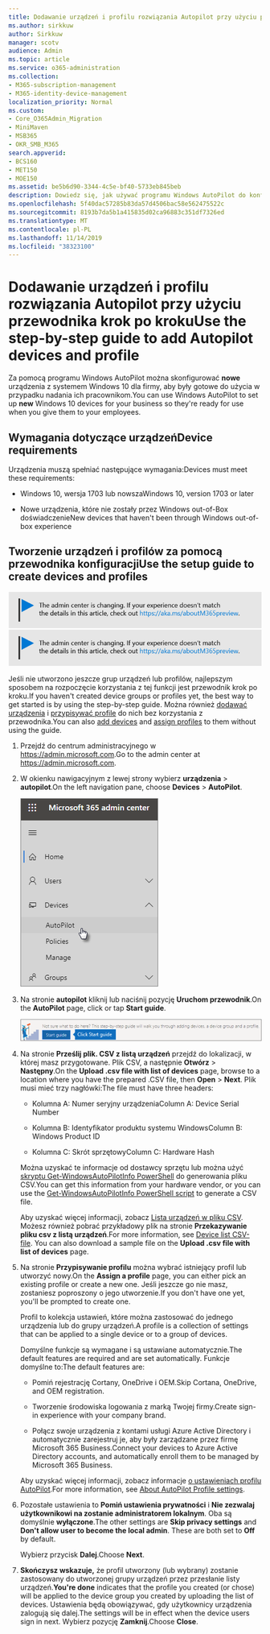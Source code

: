 ```yaml
---
title: Dodawanie urządzeń i profilu rozwiązania Autopilot przy użyciu przewodnika krok po kroku
ms.author: sirkkuw
author: Sirkkuw
manager: scotv
audience: Admin
ms.topic: article
ms.service: o365-administration
ms.collection:
- M365-subscription-management
- M365-identity-device-management
localization_priority: Normal
ms.custom:
- Core_O365Admin_Migration
- MiniMaven
- MSB365
- OKR_SMB_M365
search.appverid:
- BCS160
- MET150
- MOE150
ms.assetid: be5b6d90-3344-4c5e-bf40-5733eb845beb
description: Dowiedz się, jak używać programu Windows AutoPilot do konfigurowania nowych urządzeń z systemem Windows 10 dla Twojej firmy.
ms.openlocfilehash: 5f40dac57285b83da57d4506bac58e562475522c
ms.sourcegitcommit: 8193b7da5b1a415835d02ca96883c351df7326ed
ms.translationtype: MT
ms.contentlocale: pl-PL
ms.lasthandoff: 11/14/2019
ms.locfileid: "38323100"
---
```

# <a name="use-the-step-by-step-guide-to-add-autopilot-devices-and-profile"></a><span data-ttu-id="c2d51-103">Dodawanie urządzeń i profilu rozwiązania Autopilot przy użyciu przewodnika krok po kroku</span><span class="sxs-lookup"><span data-stu-id="c2d51-103">Use the step-by-step guide to add Autopilot devices and profile</span></span>

<span data-ttu-id="c2d51-104">Za pomocą programu Windows AutoPilot można skonfigurować **nowe** urządzenia z systemem Windows 10 dla firmy, aby były gotowe do użycia w przypadku nadania ich pracownikom.</span><span class="sxs-lookup"><span data-stu-id="c2d51-104">You can use Windows AutoPilot to set up **new** Windows 10 devices for your business so they're ready for use when you give them to your employees.</span></span>
  
## <a name="device-requirements"></a><span data-ttu-id="c2d51-105">Wymagania dotyczące urządzeń</span><span class="sxs-lookup"><span data-stu-id="c2d51-105">Device requirements</span></span>

<span data-ttu-id="c2d51-106">Urządzenia muszą spełniać następujące wymagania:</span><span class="sxs-lookup"><span data-stu-id="c2d51-106">Devices must meet these requirements:</span></span>
  
- <span data-ttu-id="c2d51-107">Windows 10, wersja 1703 lub nowsza</span><span class="sxs-lookup"><span data-stu-id="c2d51-107">Windows 10, version 1703 or later</span></span>
    
- <span data-ttu-id="c2d51-108">Nowe urządzenia, które nie zostały przez Windows out-of-Box doświadczenie</span><span class="sxs-lookup"><span data-stu-id="c2d51-108">New devices that haven't been through Windows out-of-box experience</span></span>
    
## <a name="use-the-setup-guide-to-create-devices-and-profiles"></a><span data-ttu-id="c2d51-109">Tworzenie urządzeń i profilów za pomocą przewodnika konfiguracji</span><span class="sxs-lookup"><span data-stu-id="c2d51-109">Use the setup guide to create devices and profiles</span></span>

<span data-ttu-id="c2d51-110">[![Etykieta informująca, że centrum administracyjne zmienia się, a więcej informacji na ten temat możesz znaleźć w witrynie aka.ms/aboutM365preview.](media/m365admincenterchanging.png)](https://docs.microsoft.com/office365/admin/microsoft-365-admin-center-preview)</span><span class="sxs-lookup"><span data-stu-id="c2d51-110">[![Label to let you know the admin center is changing and you can find more details at aka.ms/aboutM365preview.](media/m365admincenterchanging.png)](https://docs.microsoft.com/office365/admin/microsoft-365-admin-center-preview)</span></span>

<span data-ttu-id="c2d51-111">Jeśli nie utworzono jeszcze grup urządzeń lub profilów, najlepszym sposobem na rozpoczęcie korzystania z tej funkcji jest przewodnik krok po kroku.</span><span class="sxs-lookup"><span data-stu-id="c2d51-111">If you haven't created device groups or profiles yet, the best way to get started is by using the step-by-step guide.</span></span> <span data-ttu-id="c2d51-112">Można również [dodawać urządzenia](create-and-edit-autopilot-devices.md) i [przypisywać profile](create-and-edit-autopilot-profiles.md) do nich bez korzystania z przewodnika.</span><span class="sxs-lookup"><span data-stu-id="c2d51-112">You can also [add devices](create-and-edit-autopilot-devices.md) and [assign profiles](create-and-edit-autopilot-profiles.md) to them without using the guide.</span></span> 
  
1. <span data-ttu-id="c2d51-113">Przejdź do centrum administracyjnego w <a href="https://go.microsoft.com/fwlink/p/?linkid=837890" target="_blank">https://admin.microsoft.com</a>.</span><span class="sxs-lookup"><span data-stu-id="c2d51-113">Go to the admin center at <a href="https://go.microsoft.com/fwlink/p/?linkid=837890" target="_blank">https://admin.microsoft.com</a>.</span></span>

2. <span data-ttu-id="c2d51-114">W okienku nawigacyjnym z lewej strony wybierz **urządzenia** \> **autopilot**.</span><span class="sxs-lookup"><span data-stu-id="c2d51-114">On the left navigation pane, choose **Devices** \> **AutoPilot**.</span></span>

    ![W centrum administracyjnym wybierz urządzenia, a następnie AutoPilot.](media/AutoPilot.png)
  
2. <span data-ttu-id="c2d51-116">Na stronie **autopilot** kliknij lub naciśnij pozycję **Uruchom przewodnik**.</span><span class="sxs-lookup"><span data-stu-id="c2d51-116">On the **AutoPilot** page, click or tap **Start guide**.</span></span>
    
    ![Click Start guide for step-by-step instructions for Autopilot.](media/31662655-d1e6-437d-87ea-c0dec5da56f7.png)
  
3. <span data-ttu-id="c2d51-118">Na stronie **Prześlij plik. CSV z listą urządzeń** przejdź do lokalizacji, w której masz przygotowane. Plik CSV, a następnie **Otwórz** \> **Następny**.</span><span class="sxs-lookup"><span data-stu-id="c2d51-118">On the **Upload .csv file with list of devices** page, browse to a location where you have the prepared .CSV file, then **Open** \> **Next**.</span></span> <span data-ttu-id="c2d51-119">Plik musi mieć trzy nagłówki:</span><span class="sxs-lookup"><span data-stu-id="c2d51-119">The file must have three headers:</span></span>
    
    - <span data-ttu-id="c2d51-120">Kolumna A: Numer seryjny urządzenia</span><span class="sxs-lookup"><span data-stu-id="c2d51-120">Column A: Device Serial Number</span></span>
    
    - <span data-ttu-id="c2d51-121">Kolumna B: Identyfikator produktu systemu Windows</span><span class="sxs-lookup"><span data-stu-id="c2d51-121">Column B: Windows Product ID</span></span>
    
    - <span data-ttu-id="c2d51-122">Kolumna C: Skrót sprzętowy</span><span class="sxs-lookup"><span data-stu-id="c2d51-122">Column C: Hardware Hash</span></span>
    
    <span data-ttu-id="c2d51-123">Można uzyskać te informacje od dostawcy sprzętu lub można użyć [skryptu Get-WindowsAutoPilotInfo PowerShell](https://www.powershellgallery.com/packages/Get-WindowsAutoPilotInfo) do generowania pliku CSV.</span><span class="sxs-lookup"><span data-stu-id="c2d51-123">You can get this information from your hardware vendor, or you can use the [Get-WindowsAutoPilotInfo PowerShell script](https://www.powershellgallery.com/packages/Get-WindowsAutoPilotInfo) to generate a CSV file.</span></span> 
    
    <span data-ttu-id="c2d51-p103">Aby uzyskać więcej informacji, zobacz [Lista urządzeń w pliku CSV](https://support.office.com/article/932e3676-2491-49f0-9177-d893d2f5276e). Możesz również pobrać przykładowy plik na stronie **Przekazywanie pliku csv z listą urządzeń**.</span><span class="sxs-lookup"><span data-stu-id="c2d51-p103">For more information, see [Device list CSV-file](https://support.office.com/article/932e3676-2491-49f0-9177-d893d2f5276e). You can also download a sample file on the **Upload .csv file with list of devices** page.</span></span> 
    
4. <span data-ttu-id="c2d51-126">Na stronie **Przypisywanie profilu** można wybrać istniejący profil lub utworzyć nowy.</span><span class="sxs-lookup"><span data-stu-id="c2d51-126">On the **Assign a profile** page, you can either pick an existing profile or create a new one.</span></span> <span data-ttu-id="c2d51-127">Jeśli jeszcze go nie masz, zostaniesz poproszony o jego utworzenie.</span><span class="sxs-lookup"><span data-stu-id="c2d51-127">If you don't have one yet, you'll be prompted to create one.</span></span> 
    
    <span data-ttu-id="c2d51-128">Profil to kolekcja ustawień, które można zastosować do jednego urządzenia lub do grupy urządzeń.</span><span class="sxs-lookup"><span data-stu-id="c2d51-128">A profile is a collection of settings that can be applied to a single device or to a group of devices.</span></span>
    
    <span data-ttu-id="c2d51-129">Domyślne funkcje są wymagane i są ustawiane automatycznie.</span><span class="sxs-lookup"><span data-stu-id="c2d51-129">The default features are required and are set automatically.</span></span> <span data-ttu-id="c2d51-130">Funkcje domyślne to:</span><span class="sxs-lookup"><span data-stu-id="c2d51-130">The default features are:</span></span>
    
    - <span data-ttu-id="c2d51-131">Pomiń rejestrację Cortany, OneDrive i OEM.</span><span class="sxs-lookup"><span data-stu-id="c2d51-131">Skip Cortana, OneDrive, and OEM registration.</span></span>
    
    - <span data-ttu-id="c2d51-132">Tworzenie środowiska logowania z marką Twojej firmy.</span><span class="sxs-lookup"><span data-stu-id="c2d51-132">Create sign-in experience with your company brand.</span></span>
    
    - <span data-ttu-id="c2d51-133">Połącz swoje urządzenia z kontami usługi Azure Active Directory i automatycznie zarejestruj je, aby były zarządzane przez firmę Microsoft 365 Business.</span><span class="sxs-lookup"><span data-stu-id="c2d51-133">Connect your devices to Azure Active Directory accounts, and automatically enroll them to be managed by Microsoft 365 Business.</span></span>
    
    <span data-ttu-id="c2d51-134">Aby uzyskać więcej informacji, zobacz informacje [o ustawieniach profilu AutoPilot](autopilot-profile-settings.md).</span><span class="sxs-lookup"><span data-stu-id="c2d51-134">For more information, see [About AutoPilot Profile settings](autopilot-profile-settings.md).</span></span> 
    
5. <span data-ttu-id="c2d51-135">Pozostałe ustawienia to **Pomiń ustawienia prywatności** i **Nie zezwalaj użytkownikowi na zostanie administratorem lokalnym**. Oba są domyślnie **wyłączone**.</span><span class="sxs-lookup"><span data-stu-id="c2d51-135">The other settings are **Skip privacy settings** and **Don't allow user to become the local admin**. These are both set to **Off** by default.</span></span> 
    
    <span data-ttu-id="c2d51-136">Wybierz przycisk **Dalej**.</span><span class="sxs-lookup"><span data-stu-id="c2d51-136">Choose **Next**.</span></span>
    
6. <span data-ttu-id="c2d51-137">**Skończysz wskazuje,** że profil utworzony (lub wybrany) zostanie zastosowany do utworzonej grupy urządzeń przez przesłanie listy urządzeń.</span><span class="sxs-lookup"><span data-stu-id="c2d51-137">**You're done** indicates that the profile you created (or chose) will be applied to the device group you created by uploading the list of devices.</span></span> <span data-ttu-id="c2d51-138">Ustawienia będą obowiązywać, gdy użytkownicy urządzenia zalogują się dalej.</span><span class="sxs-lookup"><span data-stu-id="c2d51-138">The settings will be in effect when the device users sign in next.</span></span> <span data-ttu-id="c2d51-139">Wybierz pozycję **Zamknij**.</span><span class="sxs-lookup"><span data-stu-id="c2d51-139">Choose **Close**.</span></span>
    